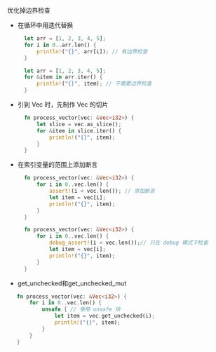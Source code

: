 优化掉边界检查

- 在循环中用迭代替换
  ```rust
    let arr = [1, 2, 3, 4, 5];
    for i in 0..arr.len() {
        println!("{}", arr[i]); // 有边界检查
    }
  ```
  ```rust
    let arr = [1, 2, 3, 4, 5];
    for &item in arr.iter() {
        println!("{}", item); // 不需要边界检查
    }
  ```

- 引到 Vec 时，先制作 Vec 的切片
  ```rust
    fn process_vector(vec: &Vec<i32>) {
        let slice = vec.as_slice();
        for &item in slice.iter() {
            println!("{}", item);
        }
    }
  ```
- 在索引变量的范围上添加断言
  ```rust
    fn process_vector(vec: &Vec<i32>) {
        for i in 0..vec.len() {
            assert!(i < vec.len()); // 添加断言
            let item = vec[i];
            println!("{}", item);
        }
    }
  ```
  ```rust
    fn process_vector(vec: &Vec<i32>) {
        for i in 0..vec.len() {
            debug_assert!(i < vec.len());// 只在 debug 模式下检查
            let item = vec[i];
            println!("{}", item);
        }
    }
  ```
- get_unchecked和get_unchecked_mut
 ```rust
    fn process_vector(vec: &Vec<i32>) {
        for i in 0..vec.len() {
            unsafe { // 使用 unsafe 块
                let item = vec.get_unchecked(i);
                println!("{}", item);
            }
        }
    }
 ```